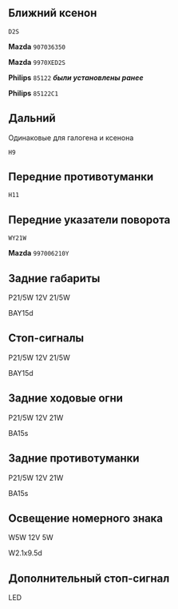 ## Ближний ксенон

`D2S`

__Mazda__ `907036350`

__Mazda__ `9970XED2S`

__Philips__ `85122` ***были установлены ранее***

__Philips__ `85122C1`

## Дальний

Одинаковые для галогена и ксенона

`H9`

## Передние противотуманки

`H11`

## Передние указатели поворота

`WY21W`

__Mazda__ `997006210Y`

## Задние габариты

P21/5W 12V 21/5W

BAY15d

## Стоп-сигналы

P21/5W 12V 21/5W

BAY15d

## Задние ходовые огни

P21/5W 12V 21W

BA15s

## Задние противотуманки

P21/5W 12V 21W

BA15s

## Освещение номерного знака

W5W 12V 5W

W2.1x9.5d

## Дополнительный стоп-сигнал

LED